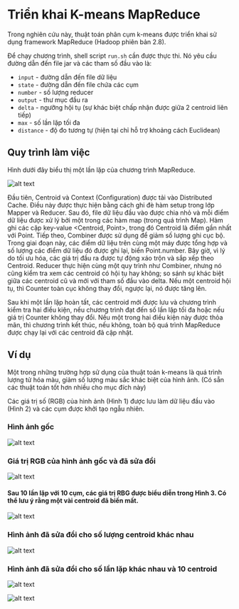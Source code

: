# Triển khai K-means MapReduce
Trong nghiên cứu này, thuật toán phân cụm k-means được triển khai sử dụng framework MapReduce (Hadoop phiên bản 2.8).

Để chạy chương trình, shell script `run.sh` cần được thực thi. Nó yêu cầu đường dẫn đến file jar và các tham số đầu vào là:

* `input` - đường dẫn đến file dữ liệu
* `state` - đường dẫn đến file chứa các cụm
* `number` - số lượng reducer
* `output` - thư mục đầu ra
* `delta` - ngưỡng hội tụ (sự khác biệt chấp nhận được giữa 2 centroid liên tiếp)
* `max` - số lần lặp tối đa
* `distance` - độ đo tương tự (hiện tại chỉ hỗ trợ khoảng cách Euclidean)

## Quy trình làm việc
Hình dưới đây biểu thị một lần lặp của chương trình MapReduce.

![alt text][flow]

Đầu tiên, Centroid và Context (Configuration) được tải vào Distributed Cache. Điều này được thực hiện bằng cách ghi đè hàm setup trong lớp Mapper và Reducer. Sau đó, file dữ liệu đầu vào được chia nhỏ và mỗi điểm dữ liệu được xử lý bởi một trong các hàm map (trong quá trình Map). Hàm ghi các cặp key-value <Centroid, Point>, trong đó Centroid là điểm gần nhất với Point. Tiếp theo, Combiner được sử dụng để giảm số lượng ghi cục bộ. Trong giai đoạn này, các điểm dữ liệu trên cùng một máy được tổng hợp và số lượng các điểm dữ liệu đó được ghi lại, biến Point.number. Bây giờ, vì lý do tối ưu hóa, các giá trị đầu ra được tự động xáo trộn và sắp xếp theo Centroid. Reducer thực hiện cùng một quy trình như Combiner, nhưng nó cũng kiểm tra xem các centroid có hội tụ hay không; so sánh sự khác biệt giữa các centroid cũ và mới với tham số đầu vào delta. Nếu một centroid hội tụ, thì Counter toàn cục không thay đổi, ngược lại, nó được tăng lên.

Sau khi một lần lặp hoàn tất, các centroid mới được lưu và chương trình kiểm tra hai điều kiện, nếu chương trình đạt đến số lần lặp tối đa hoặc nếu giá trị Counter không thay đổi. Nếu một trong hai điều kiện này được thỏa mãn, thì chương trình kết thúc, nếu không, toàn bộ quá trình MapReduce được chạy lại với các centroid đã cập nhật.

## Ví dụ
Một trong những trường hợp sử dụng của thuật toán k-means là quá trình lượng tử hóa màu, giảm số lượng màu sắc khác biệt của hình ảnh. (Có sẵn các thuật toán tốt hơn nhiều cho mục đích này)

Các giá trị số (RGB) của hình ảnh (Hình 1) được lưu làm dữ liệu đầu vào (Hình 2) và các cụm được khởi tạo ngẫu nhiên.

### Hình ảnh gốc

![alt text][fig1]

### Giá trị RGB của hình ảnh gốc và đã sửa đổi

![alt text][fig2]

#### Sau 10 lần lặp với 10 cụm, các giá trị RBG được biểu diễn trong Hình 3. Có thể lưu ý rằng một vài centroid đã biến mất.

![alt text][fig3]

### Hình ảnh đã sửa đổi cho số lượng centroid khác nhau

![alt text][fig4]

### Hình ảnh đã sửa đổi cho số lần lặp khác nhau và 10 centroid

![alt text][fig5]

![alt text][fig6]

[flow]: https://github.com/Maki94/kmeans_mapreduce/blob/master/figures/alg.png "Một lần lặp MapReduce"

[fig1]: https://github.com/Maki94/kmeans_mapreduce/blob/master/figures/fig1.PNG "Hình ảnh gốc"
[fig2]: https://github.com/Maki94/kmeans_mapreduce/blob/master/figures/fig2.PNG "Mô hình RGB"
[fig3]: https://github.com/Maki94/kmeans_mapreduce/blob/master/figures/fig3.PNG "Lần lặp thứ 10, 10 cụm"
[fig4]: https://github.com/Maki94/kmeans_mapreduce/blob/master/figures/fig4.PNG "Số lượng cụm khác nhau, lần lặp thứ 10"
[fig5]: https://github.com/Maki94/kmeans_mapreduce/blob/master/figures/fig5.PNG "Số lần lặp khác nhau, 10 cụm"
[fig6]: https://github.com/Maki94/kmeans_mapreduce/blob/master/figures/fig6.PNG "Số lần lặp khác nhau, 10 cụm"

